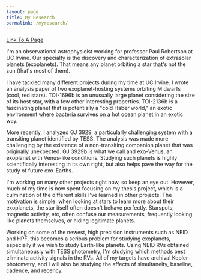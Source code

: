 ```yaml
---
layout: page
title: My Research
permalink: /myresearch/
---
```


[Link To A Page](https://ui.adsabs.harvard.edu/abs/2022AJ....163..286B/abstract)

I'm an observational astrophysicist working for professor Paul Robertson at UC Irvine. Our specialty is the discovery and characterization of extrasolar planets (exoplanets). That means any planet orbiting a star that's not the sun (that's most of them).

I have tackled many different projects during my time at UC Irvine. I wrote an analysis paper of two exoplanet-hosting systems orbiting M dwarfs (cool, red stars). TOI-1696b is an unusually large planet considering the size of its host star, with a few other interesting properties. TOI-2136b is a fascinating planet that is potentially a "cold Haber world," an exotic environment where bacteria survives on a hot ocean planet in an exotic way.

More recently, I analyzed GJ 3929, a particularly challenging system with a transiting planet identified by TESS. The analysis was made more challenging by the existence of a non-transiting companion planet that was originally unexpected. GJ 3929b is what we call and exo-Venus, an exoplanet with Venus-like conditions. Studying such planets is highly scientifically interesting in its own right, but also helps pave the way for the study of future exo-Earths.

I'm working on many other projects right now, so keep an eye out. However, much of my time is now spent focusing on my thesis project, which is a culmination of the different skills I've learned in other projects. The motivation is simple: when looking at stars to learn more about their exoplanets, the star itself often doesn't behave perfectly. Starspots, magnetic activity, etc, often confuse our measurements, frequently looking like planets themselves, or hiding legitimate planets.

Working on some of the newest, high precision instruments such as NEID and HPF, this becomes a serious problem for studying exoplanets, especially if we wish to study Earth-like planets. Using NEID RVs obtained simultaneously with TESS photometry, I'm studying which methods best eliminate activity signals in the RVs. All of my targets have archival Kepler photometry, and I will also be studying the affects of simultaneity, baseline, cadence, and recency.
